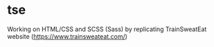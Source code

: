 # tse
Working on HTML/CSS and SCSS (Sass) by replicating TrainSweatEat website (https://www.trainsweateat.com/)

